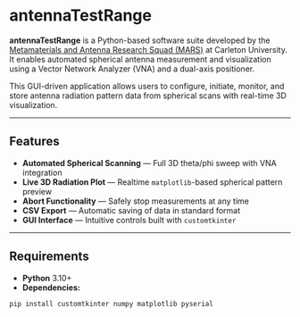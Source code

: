 # antennaTestRange

**antennaTestRange** is a Python-based software suite developed by the [Metamaterials and Antenna Research Squad (MARS)](https://carleton.ca/mars/) at Carleton University. It enables automated spherical antenna measurement and visualization using a Vector Network Analyzer (VNA) and a dual-axis positioner.

This GUI-driven application allows users to configure, initiate, monitor, and store antenna radiation pattern data from spherical scans with real-time 3D visualization.

---

## Features

-  **Automated Spherical Scanning** — Full 3D theta/phi sweep with VNA integration  
-  **Live 3D Radiation Plot** — Realtime `matplotlib`-based spherical pattern preview  
-  **Abort Functionality** — Safely stop measurements at any time  
-  **CSV Export** — Automatic saving of data in standard format  
-  **GUI Interface** — Intuitive controls built with `customtkinter`

---

## Requirements

- **Python** 3.10+
- **Dependencies:**

```bash
pip install customtkinter numpy matplotlib pyserial
